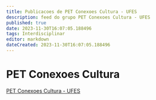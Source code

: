 ```yaml
---
title: Publicacoes de PET Conexoes Cultura - UFES
description: feed do grupo PET Conexoes Cultura - UFES
published: true
date: 2023-11-30T16:07:05.188496
tags: Interdisciplinar
editor: markdown
dateCreated: 2023-11-30T16:07:05.188496
---
```


# PET Conexoes Cultura
[PET Conexoes Cultura - UFES](/grupo/166PETConexoesCulturaUFES.md)